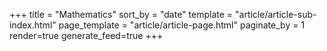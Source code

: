 +++
title = "Mathematics"
sort_by = "date"
template = "article/article-sub-index.html"
page_template = "article/article-page.html"
paginate_by = 1
render=true
generate_feed=true
+++